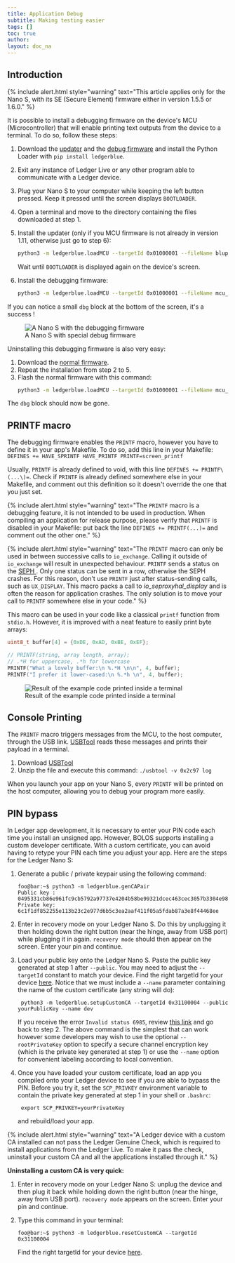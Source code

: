 ```yaml
---
title: Application Debug
subtitle: Making testing easier
tags: []
toc: true
author:
layout: doc_na
---
```




## Introduction


<!--  -->
{% include alert.html style="warning" text="This article applies only for the Nano S, with its SE (Secure Element) firmware either in version 1.5.5 or 1.6.0." %}
<!--  -->


It is possible to install a debugging firmware on the device's MCU (Microcontroller) that will enable printing text outputs from the device to a terminal. To do so, follow these steps:

1. Download the [updater](https://drive.google.com/open?id=1pbqIDDuamfsvFuEkduCyOFq8mW0HZmeQ) and the [debug firmware](https://drive.google.com/open?id=1hTZKqlwKjx51vdqda8SRp_80Yx3lPizb) and install the Python Loader with `pip install ledgerblue`.

2. Exit any instance of Ledger Live or any other program able to communicate with a Ledger device.

3. Plug your Nano S to your computer while keeping the left button pressed. Keep it pressed until the screen displays `BOOTLOADER`.

4. Open a terminal and move to the directory containing the files downloaded at step 1.

5.  Install the updater (only if you MCU firmware is not already in version 1.11, otherwise just go to step 6):

    ```sh
    python3 -m ledgerblue.loadMCU --targetId 0x01000001 --fileName blup_0.11_misc_m1.hex --nocrc
    ```

    Wait until `BOOTLOADER` is displayed again on the device's screen.

6.  Install the debugging firmware:

    ```sh
    python3 -m ledgerblue.loadMCU --targetId 0x01000001 --fileName mcu_1.11-printf_over_0.11.hex --reverse --nocrc
    ```

If you can notice a small `dbg` block at the bottom of the screen, it's a success !

<!-- ------------- Image ------------- -->
<!-- --------------------------------- -->
<figure>
<img src="../images/debug_nano.jpg" class="align-center" alt="A Nano S with the debugging firmware" /><figcaption aria-hidden="true">A Nano S with special debug firmware</figcaption>
</figure>

Uninstalling this debugging firmware is also very easy:
1. Download the [normal firmware](https://drive.google.com/open?id=1YfdU1dNycojdtuKU_hHctLFzJZzhDFuY).
2. Repeat the installation from step 2 to 5.
3. Flash the normal firmware with this command:
    ```sh
    python3 -m ledgerblue.loadMCU --targetId 0x01000001 --fileName mcu_1.11_over_0.11.hex --reverse --nocrc
    ```

The `dbg` block should now be gone.

## PRINTF macro

The debugging firmware enables the `PRINTF` macro, however you have to define it in your app's Makefile. To do so, add this line in your Makefile: `DEFINES += HAVE_SPRINTF HAVE_PRINTF PRINTF=screen_printf`

Usually, `PRINTF` is already defined to void, with this line `DEFINES += PRINTF\(...\)=`. Check if `PRINTF` is already defined somewhere else in your Makefile, and comment out this definition so it doesn't override the one that you just set.

<!--  -->
{% include alert.html style="warning" text="The <code>PRINTF</code> macro is a debugging feature, it is not intended to be used in production. When compiling an application for release purpose, please verify that <code>PRINTF</code> is disabled in your Makefile: put back the line <code>DEFINES += PRINTF\(...\)=</code> and comment out the other one." %}
<!--  -->

<!--  -->
{% include alert.html style="warning" text="The <code>PRINTF</code> macro can only be used in between successive calls to <code>io_exchange</code>. Calling it outside of <code>io_exchange</code> will result in unexpected behaviour. <code>PRINTF</code> sends a status on the <a href='../bolos-hardware-architecture/#seproxyhal' class='alert-link'> SEPH </a>. Only one status can be sent in a row, otherwise the SEPH crashes. For this reason, don't use <code>PRINTF</code> just after status-sending calls, such as <code>UX_DISPLAY</code>. This macro packs a call to <i>io_seproxyhal_display</i> and is often the reason for application crashes. The only solution is to move your call to <code>PRINTF</code> somewhere else in your code." %}
<!--  -->


This macro can be used in your code like a classical `printf` function from `stdio.h`. However, it is improved with a neat feature to easily print byte arrays:

``` c++
uint8_t buffer[4] = {0xDE, 0xAD, 0xBE, 0xEF};

// PRINTF(string, array length, array);
// .*H for uppercase, .*h for lowercase
PRINTF("What a lovely buffer:\n %.*H \n\n", 4, buffer);
PRINTF("I prefer it lower-cased:\n %.*h \n", 4, buffer);
```

<!-- ------------- Image ------------- -->
<!-- --------------------------------- -->
<figure>
<img src="../images/deadbeef.png" class="align-center" alt="Result of the example code printed inside a terminal" /><figcaption aria-hidden="true">Result of the example code printed inside a terminal</figcaption>
</figure>

## Console Printing

The `PRINTF` macro triggers messages from the MCU, to the host computer, through the USB link. [USBTool](https://drive.google.com/open?id=16D5vlrbczmBxqpDJml6QUV0RGWs7aZeZ) reads these messages and prints their payload in a terminal.

1. Download [USBTool](https://drive.google.com/open?id=16D5vlrbczmBxqpDJml6QUV0RGWs7aZeZ)
2. Unzip the file and execute this command: `./usbtool -v 0x2c97 log`

When you launch your app on your Nano S, every `PRINTF` will be printed on the host computer, allowing you to debug your program more easily.

## PIN bypass

In Ledger app development, it is necessary to enter your PIN code each time you install an unsigned app. However, BOLOS supports installing a custom developer certificate. With a custom certificate, you can avoid having to retype your PIN each time you adjust your app. Here are the steps for the Ledger Nano S:

1.  Generate a public / private keypair using the following command:

        foo@bar:~$ python3 -m ledgerblue.genCAPair
        Public key : 0495331cb86e961fc9cb5792a97737e4204b58be99321dcec463cec3057b3304e9875614004e6e540ab0610a1339fae22df6f6f3ec594912b409d69b72f0eaf390
        Private key: 6c1f1df852255e113b23c2e977d6b5c3ea2aaf411f05a5fdab87a3e8f44468ee

2. Enter in recovery mode on your Ledger Nano S. Do this by unplugging it then holding down the right button (near the hinge, away from USB port) while plugging it in again. `recovery mode` should then appear on the screen. Enter your pin and continue.

3. Load your public key onto the Ledger Nano S. Paste the public key generated at step 1 after `--public`. You may need to adjust the `--targetId` constant to match your device. Find the right targetId for your device [here](https://gist.github.com/TamtamHero/b7651ffe6f1e485e3886bf4aba673348). Notice that we must include a `--name` parameter containing the name of the custom certificate (any string will do):

        python3 -m ledgerblue.setupCustomCA --targetId 0x31100004 --public yourPublicKey --name dev

    If you receive the error `Invalid status 6985`, review [this link](https://github.com/LedgerHQ/blue-loader-python/issues/42) and go back to step 2. The above command is the simplest that can work however some developers may wish to use the optional `--rootPrivateKey` option to specify a secure channel encryption key (which is the private key generated at step 1) or use the `--name` option for convenient labeling according to local convention.

4. Once you have loaded your custom certificate, load an app you compiled onto your Ledger device to see if you are able to bypass the PIN. Before you try it, set the `SCP_PRIVKEY` environment variable to contain the private key generated at step 1 in your shell or `.bashrc`:

        export SCP_PRIVKEY=yourPrivateKey

    and rebuild/load your app.


<!--  -->
{% include alert.html style="warning" text="A Ledger device with a custom CA installed can not pass the Ledger Genuine Check, which is required to install applications from the Ledger Live. To make it pass the check, uninstall your custom CA and all the applications installed through it." %}
<!--  -->

**Uninstalling a custom CA is very quick:**

1. Enter in recovery mode on your Ledger Nano S: unplug the device and then plug it back while holding down the right button (near the hinge, away from USB port). `recovery mode` appears on the screen. Enter your pin and continue.

2.  Type this command in your terminal:

        foo@bar:~$ python3 -m ledgerblue.resetCustomCA --targetId 0x31100004

    Find the right targetId for your device [here](https://gist.github.com/TamtamHero/b7651ffe6f1e485e3886bf4aba673348).
